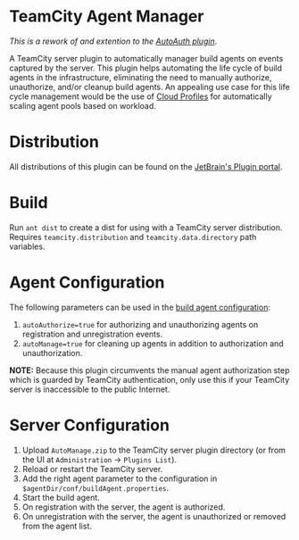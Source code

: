 # TeamCity Agent Manager

*This is a rework of and extention to the [AutoAuth plugin](https://github.com/FLGMwt/team-city-agent-auto-auth)*.

A TeamCity server plugin to automatically manager build agents on events captured by the server. This plugin helps automating the life cycle of build agents in the infrastructure, eliminating the need to manually authorize, unauthorize, and/or cleanup build agents. An appealing use case for this life cycle management would be the use of [Cloud Profiles](https://www.jetbrains.com/help/teamcity/agent-cloud-profile.html) for automatically scaling agent pools based on workload.

# Distribution

All distributions of this plugin can be found on the [JetBrain's Plugin portal](https://plugins.jetbrains.com/plugin/13101-agent-manager).

# Build

Run `ant dist` to create a dist for using with a TeamCity server distribution. Requires `teamcity.distribution` and `teamcity.data.directory` path variables.

# Agent Configuration

The following parameters can be used in the [build agent configuration](https://www.jetbrains.com/help/teamcity/build-agent-configuration.html):
  1. `autoAuthorize=true` for authorizing and unauthorizing agents on registration and unregistration events.
  1. `autoManage=true` for cleaning up agents in addition to authorization and unauthorization.

**NOTE:** Because this plugin circumvents the manual agent authorization step which is guarded by TeamCity authentication, only use this if your TeamCity server is inaccessible to the public Internet. 

# Server Configuration

1. Upload `AutoManage.zip` to the TeamCity server plugin directory (or from the UI at `Administration` → `Plugins List`).
1. Reload or restart the TeamCity server.
1. Add the right agent parameter to the configuration in `$agentDir/conf/buildAgent.properties`.
1. Start the build agent.
1. On registration with the server, the agent is authorized.
1. On unregistration with the server, the agent is unauthorized or removed from the agent list.

